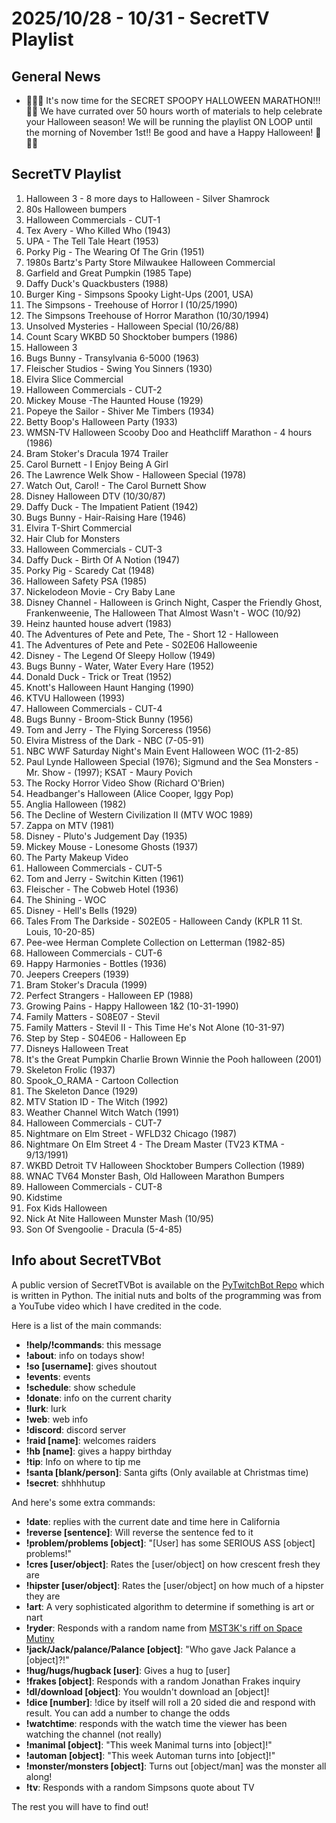 # 2025/10/28 - 10/31 - SecretTV Playlist

## General News

- 🎃🎃🎃 It's now time for the SECRET SPOOPY HALLOWEEN MARATHON!!! 👻👻 We have currated over 50 hours worth of materials to help celebrate your Halloween season!  We will be running the playlist ON LOOP until the morning of November 1st!!  Be good and have a Happy Halloween! 🎃🎃🎃

## SecretTV Playlist

1. Halloween 3 - 8 more days to Halloween - Silver Shamrock
2. 80s Halloween bumpers
3. Halloween Commercials - CUT-1
4. Tex Avery - Who Killed Who (1943)
5. UPA - The Tell Tale Heart (1953)
6. Porky Pig - The Wearing Of The Grin (1951)
7. 1980s Bartz's Party Store Milwaukee Halloween Commercial
8. Garfield and Great Pumpkin (1985 Tape)
9. Daffy Duck's Quackbusters (1988)
10. Burger King - Simpsons Spooky Light-Ups (2001, USA)
11. The Simpsons - Treehouse of Horror I (10/25/1990)
12. The Simpsons Treehouse of Horror Marathon (10/30/1994)
13. Unsolved Mysteries - Halloween Special (10/26/88)
14. Count Scary WKBD 50 Shocktober bumpers (1986)
15. Halloween 3
16. Bugs Bunny - Transylvania 6-5000 (1963)
17. Fleischer Studios - Swing You Sinners (1930)
18. Elvira Slice Commercial
19. Halloween Commercials - CUT-2
20. Mickey Mouse -The Haunted House (1929)
21. Popeye the Sailor - Shiver Me Timbers (1934)
22. Betty Boop's Halloween Party (1933)
23. WMSN-TV Halloween Scooby Doo and Heathcliff Marathon - 4 hours (1986)
24. Bram Stoker's Dracula 1974 Trailer
25. Carol Burnett - I Enjoy Being A Girl
26. The Lawrence Welk Show - Halloween Special (1978)
27. Watch Out, Carol! - The Carol Burnett Show
28. Disney Halloween DTV (10/30/87)
29. Daffy Duck - The Impatient Patient (1942)
30. Bugs Bunny - Hair-Raising Hare (1946)
31. Elvira T-Shirt Commercial
32. Hair Club for Monsters
33. Halloween Commercials - CUT-3
34. Daffy Duck - Birth Of A Notion (1947)
35. Porky Pig - Scaredy Cat (1948)
36. Halloween Safety PSA (1985)
37. Nickelodeon Movie - Cry Baby Lane
38. Disney Channel - Halloween is Grinch Night, Casper the Friendly Ghost, Frankenweenie, The Halloween That Almost Wasn't - WOC (10/92)
39. Heinz haunted house advert (1983)
40. The Adventures of Pete and Pete, The - Short 12 - Halloween
41. The Adventures of Pete and Pete - S02E06 Halloweenie
42. Disney - The Legend Of Sleepy Hollow (1949)
43. Bugs Bunny - Water, Water Every Hare (1952)
44. Donald Duck - Trick or Treat (1952)
45. Knott's Halloween Haunt Hanging (1990)
46. KTVU Halloween (1993)
47. Halloween Commercials - CUT-4
48. Bugs Bunny - Broom-Stick Bunny (1956)
49. Tom and Jerry - The Flying Sorceress (1956)
50. Elvira Mistress of the Dark - NBC (7-05-91)
51. NBC WWF Saturday Night's Main Event Halloween WOC (11-2-85)
52. Paul Lynde Halloween Special (1976); Sigmund and the Sea Monsters - Mr. Show - (1997); KSAT - Maury Povich
53. The Rocky Horror Video Show (Richard O'Brien)
54. Headbanger's Halloween (Alice Cooper, Iggy Pop)
55. Anglia Halloween (1982)
56. The Decline of Western Civilization II (MTV WOC 1989)
57. Zappa on MTV (1981)
58. Disney - Pluto's Judgement Day (1935)
59. Mickey Mouse - Lonesome Ghosts (1937)
60. The Party Makeup Video
61. Halloween Commercials - CUT-5
62. Tom and Jerry - Switchin Kitten (1961)
63. Fleischer - The Cobweb Hotel (1936)
64. The Shining - WOC
65. Disney - Hell's Bells (1929)
66. Tales From The Darkside - S02E05 - Halloween Candy (KPLR 11 St. Louis, 10-20-85)
67. Pee-wee Herman Complete Collection on Letterman (1982-85)
68. Halloween Commercials - CUT-6
69. Happy Harmonies - Bottles (1936)
70. Jeepers Creepers (1939)
71. Bram Stoker's Dracula (1999)
72. Perfect Strangers - Halloween EP (1988)
73. Growing Pains - Happy Halloween 1&2 (10-31-1990)
74. Family Matters - S08E07 - Stevil
75. Family Matters - Stevil II - This Time He's Not Alone (10-31-97)
76. Step by Step - S04E06 - Halloween Ep
77. Disneys Halloween Treat
78. It's the Great Pumpkin Charlie Brown Winnie the Pooh halloween (2001)
79. Skeleton Frolic (1937)
80. Spook_O_RAMA - Cartoon Collection
81. The Skeleton Dance (1929)
82. MTV Station ID - The Witch (1992)
83. Weather Channel Witch Watch (1991)
84. Halloween Commercials - CUT-7
85. Nightmare on Elm Street - WFLD32 Chicago (1987)
86. Nightmare On Elm Street 4 - The Dream Master (TV23 KTMA - 9/13/1991)
87. WKBD Detroit TV Halloween Shocktober Bumpers Collection (1989)
88. WNAC TV64 Monster Bash, Old Halloween Marathon Bumpers
89. Halloween Commercials - CUT-8
90. Kidstime
91. Fox Kids Halloween
92. Nick At Nite Halloween Munster Mash (10/95)
93. Son Of Svengoolie - Dracula (5-4-85)


## Info about SecretTVBot

A public version of SecretTVBot is available on the [PyTwitchBot Repo](https://github.com/awbored/PyTwitchBot) which is written in Python.  The initial nuts and bolts of the programming was from a YouTube video which I have credited in the code.

Here is a list of the main commands:
- **!help/!commands**: this message
- **!about**: info on todays show!
- **!so [username]**: gives shoutout
- **!events**: events
- **!schedule**: show schedule
- **!donate**: info on the current charity
- **!lurk**: lurk
- **!web**: web info
- **!discord**: discord server
- **!raid [name]**: welcomes raiders
- **!hb [name]**: gives a happy birthday
- **!tip**: Info on where to tip me
- **!santa [blank/person]**: Santa gifts (Only available at Christmas time)
- **!secret**: shhhhutup

And here's some extra commands:
- **!date**: replies with the current date and time here in California
- **!reverse [sentence]**: Will reverse the sentence fed to it
- **!problem/problems [object]**: "[User] has some SERIOUS ASS [object] problems!"
- **!cres [user/object]**: Rates the [user/object] on how crescent fresh they are
- **!hipster [user/object]**: Rates the [user/object] on how much of a hipster they are
- **!art**: A very sophisticated algorithm to determine if something is art or nart
- **!ryder**: Responds with a random name from [MST3K's riff on Space Mutiny](https://www.rowsdowr.com/2011/04/04/space-mutiny-the-many-names-of-david-ryder-mst3k-video/)
- **!jack/Jack/palance/Palance [object]**: "Who gave Jack Palance a [object]?!"
- **!hug/hugs/hugback [user]**: Gives a hug to [user]
- **!frakes [object]**: Responds with a random Jonathan Frakes inquiry
- **!dl/download [object]**: You wouldn't download an [object]!
- **!dice [number]**: !dice by itself will roll a 20 sided die and respond with result.  You can add a number to change the odds
- **!watchtime**: responds with the watch time the viewer has been watching the channel (not really)
- **!manimal [object]**: "This week Manimal turns into [object]!"
- **!automan [object]**: "This week Automan turns into [object]!"
- **!monster/monsters [object]**: Turns out [object/man] was the monster all along!
- **!tv**: Responds with a random Simpsons quote about TV

The rest you will have to find out!
